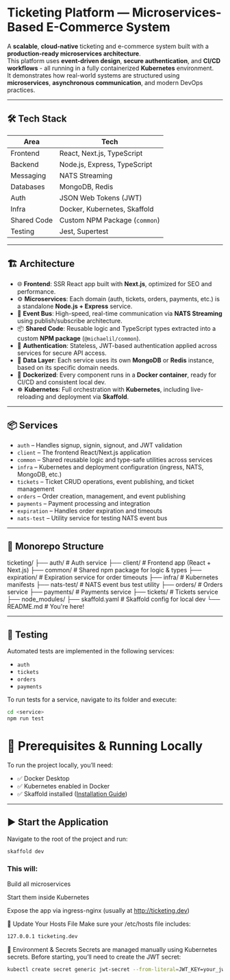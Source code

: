 # Ticketing Platform — Microservices-Based E-Commerce System

A **scalable**, **cloud-native** ticketing and e-commerce system built with a **production-ready microservices architecture**.  
This platform uses **event-driven design**, **secure authentication**, and **CI/CD workflows** - all running in a fully containerized **Kubernetes** environment.  
It demonstrates how real-world systems are structured using **microservices**, **asynchronous communication**, and modern DevOps practices.

---

## 🛠️ Tech Stack

| Area        | Tech                          |
| ----------- | ----------------------------- |
| Frontend    | React, Next.js, TypeScript    |
| Backend     | Node.js, Express, TypeScript  |
| Messaging   | NATS Streaming                |
| Databases   | MongoDB, Redis                |
| Auth        | JSON Web Tokens (JWT)         |
| Infra       | Docker, Kubernetes, Skaffold  |
| Shared Code | Custom NPM Package (`common`) |
| Testing     | Jest, Supertest               |

---

## 🏗️ Architecture

- 🌐 **Frontend**: SSR React app built with **Next.js**, optimized for SEO and performance.
- ⚙️ **Microservices**: Each domain (auth, tickets, orders, payments, etc.) is a standalone **Node.js + Express** service.
- 📡 **Event Bus**: High-speed, real-time communication via **NATS Streaming** using publish/subscribe architecture.
- 📦 **Shared Code**: Reusable logic and TypeScript types extracted into a custom **NPM package** (`@michaelil/common`).
- 🔐 **Authentication**: Stateless, JWT-based authentication applied across services for secure API access.
- 🧩 **Data Layer**: Each service uses its own **MongoDB** or **Redis** instance, based on its specific domain needs.
- 🐳 **Dockerized**: Every component runs in a **Docker container**, ready for CI/CD and consistent local dev.
- ☸️ **Kubernetes**: Full orchestration with **Kubernetes**, including live-reloading and deployment via **Skaffold**.

---

## 📦 Services

- `auth` – Handles signup, signin, signout, and JWT validation
- `client` – The frontend React/Next.js application
- `common` – Shared reusable logic and type-safe utilities across services
- `infra` – Kubernetes and deployment configuration (ingress, NATS, MongoDB, etc.)
- `tickets` – Ticket CRUD operations, event publishing, and ticket management
- `orders` – Order creation, management, and event publishing
- `payments` – Payment processing and integration
- `expiration` – Handles order expiration and timeouts
- `nats-test` – Utility service for testing NATS event bus

---

## 📁 Monorepo Structure

ticketing/
├── auth/ # Auth service
├── client/ # Frontend app (React + Next.js)
├── common/ # Shared npm package for logic & types
├── expiration/ # Expiration service for order timeouts
├── infra/ # Kubernetes manifests
├── nats-test/ # NATS event bus test utility
├── orders/ # Orders service
├── payments/ # Payments service
├── tickets/ # Tickets service
├── node_modules/
├── skaffold.yaml # Skaffold config for local dev
└── README.md # You're here!

---

## 🧪 Testing

Automated tests are implemented in the following services:

- `auth`
- `tickets`
- `orders`
- `payments`

To run tests for a service, navigate to its folder and execute:

```bash
cd <service>
npm run test
```

# 🧰 Prerequisites & Running Locally

To run the project locally, you’ll need:

- ✅ Docker Desktop
- ✅ Kubernetes enabled in Docker
- ✅ Skaffold installed ([Installation Guide](https://skaffold.dev/docs/install/))

---

## ▶️ Start the Application

Navigate to the root of the project and run:

```bash
skaffold dev
```

### This will:

Build all microservices

Start them inside Kubernetes

Expose the app via ingress-nginx (usually at http://ticketing.dev)

🧾 Update Your Hosts File
Make sure your /etc/hosts file includes:

```bash
127.0.0.1 ticketing.dev
```

🔐 Environment & Secrets
Secrets are managed manually using Kubernetes secrets. Before starting, you’ll need to create the JWT secret:

```bash
kubectl create secret generic jwt-secret --from-literal=JWT_KEY=your_jwt_key_here
```
